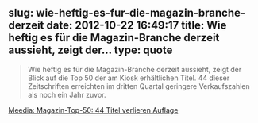 slug: wie-heftig-es-fur-die-magazin-branche-derzeit
date: 2012-10-22 16:49:17
title: Wie heftig es für die Magazin-Branche derzeit aussieht, zeigt der...
type: quote
---

> Wie heftig es für die Magazin-Branche derzeit aussieht, zeigt der Blick auf die Top 50 der am Kiosk erhältlichen Titel. 44 dieser Zeitschriften erreichten im dritten Quartal geringere Verkaufszahlen als noch ein Jahr zuvor.

[Meedia: Magazin-Top-50: 44 Titel verlieren Auflage](http://meedia.de/print/magazin-top-50-44-titel-verlieren-auflage/2012/10/19.html)
